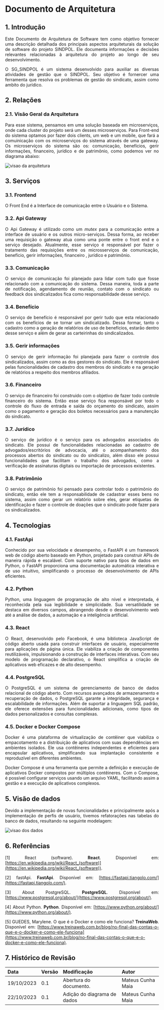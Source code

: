 # Documento de Arquitetura
<style>body {text-align: justify}</style>

## 1. Introdução

Este Documento de Arquitetura de Software tem como objetivo fornecer uma descrição detalhada dos principais aspectos arquiteturais da solução de software do projeto SINDPOL. Ele documenta informações e decisões relevantes relacionadas à arquitetura do projeto ao longo de seu desenvolvimento.

O SG_SINDPOL é um sistema desenvolvido para auxiliar as diversas atividades de gestão que o SINDPOL. Seu objetivo é fornercer uma ferramenta que resolva os problemas de gestão do sindicato, assim como ambito do jurídico.

## 2. Relações 

### 2.1. Visão Geral da Arquitetura 

Para esse sistema, pensamos em uma solução baseada em microserviços, onde cada cluster do projeto será um desses microserviços. Para Front-end do sistema optamos por fazer dois clients, um web e um mobile, que fará a comuinicação com os microserviços do sistema através de uma gateway. Os microserviços do sistema são os: comunicação, benefícios, gerir informações, financeiro, jurídico e de patrimônio, como podemos ver no diagrama abaixo: 

![visao da arquitetura](../assets/visao_arquitetura.png)


## 3. Serviços 
### 3.1. Frontend 
O Front End é a Interface de comunicação entre o Usuário e o Sistema.

### 3.2. Api Gateway 

O Api Gateway é utilizado como um _mutex_ para a comunicação entre a interface de usuário e os outros micro-serviços. Dessa forma, ao receber uma requisição o gateway atua como uma ponte entre o front end e o serviço desejado. Atualmente, esse serviço é responsável por fazer o tratamento das requisições entre os microsserviços de comunicação, benefício, gerir informações, financeiro , jurídico e patrimônio.

### 3.3. Comunicação

O serviço de comunicação foi planejado para lidar com tudo que fosse relacionado com a comunicação do sistema. Dessa maneira, toda a parte de notificação, agendamento de reunião, contato com o sindicato ou feedback dos sindicalizados fica como responsabilidade desse serviço.

### 3.4. Benefício


O serviço de benefício é responsável por gerir tudo que esta relacionado com os benefícios de se tornar um sindicalizado. Dessa formar, tanto o cadastro como a geração de relatórios de uso de benefícios, estarão dentro desse serviço e além de gerar as carteirinhas do sindicalizados.


### 3.5. Gerir informações

O serviço de gerir informação foi planejada para fazer o controle dos sindicalizados, assim como as dos gestores do sindicato. Ele é responsável pelas funcionalidades de cadastro dos membros do sindicato e na geração de relatórios a respeito dos membros afiliados.

### 3.6. Financeiro

O serviço de financeiro foi construido com o objetivo de fazer todo controle financeiro do sistema. Então esse serviço fica responsável por todo o controle do fluxo de entrada e saída do orçamento do sindicato, assim como o pagamento e  geração dos boletos necessários para a manutenção do sindicato.   

### 3.7. Jurídico

O serviço de jurídico é o serviço para os advogados associados do sindicato. Ele possui de funcionalidades relacionadas ao cadastro de advogados/escritórios de advocacia, até o acompanhamento dos processos abertos do sindicato ou do sindicalizo, além disso ele possui funcionalidades que facilitam o trabalho dos advogados, como a verificação de assinaturas digitais ou importação de processos existentes.

### 3.8. Patrimônio

O serviço de patrimônio foi pensado para controlar todo o patrimônio do sindicato, então ele tem a responsabilidade de cadastrar esses bens no sistema, assim como gerar um relatório sobre eles, gerar etiquetas de identificação e fazer o controle de doações que o sindicato pode fazer para os sindicalizados.  


## 4. Tecnologias 

### 4.1. FastApi 

Conhecido por sua velocidade e desempenho, o FastAPI é um framework web de código aberto baseado em Python, projetado para construir APIs de maneira rápida e escalável. Com suporte nativo para tipos de dados em Python, o FastAPI proporciona uma documentação automática interativa e de uso intuitivo, simplificando o processo de desenvolvimento de APIs eficientes.

### 4.2. Python

Python, uma linguagem de programação de alto nível e interpretada, é reconhecida pela sua legibilidade e simplicidade. Sua versatilidade se destaca em diversos campos, abrangendo desde o desenvolvimento web até a análise de dados, a automação e a inteligência artificial.

### 4.3. React

O React, desenvolvido pelo Facebook, é uma biblioteca JavaScript de código aberto usada para construir interfaces de usuário, especialmente para aplicações de página única. Ele viabiliza a criação de componentes reutilizáveis, impulsionando a construção de interfaces interativas. Com seu modelo de programação declarativo, o React simplifica a criação de aplicativos web eficazes e de alto desempenho.

### 4.4. PostgreSQL 

O PostgreSQL é um sistema de gerenciamento de banco de dados relacional de código aberto. Com recursos avançados de armazenamento e recuperação de dados, o PostgreSQL garante a integridade, segurança e escalabilidade de informações. Além de suportar a linguagem SQL padrão, ele oferece extensões para funcionalidades adicionais, como tipos de dados personalizados e consultas complexas.

### 4.5. Docker e Docker Compose 

Docker é uma plataforma de virtualização de contêiner que viabiliza o empacotamento e a distribuição de aplicativos com suas dependências em ambientes isolados. Ele usa contêineres independentes e eficientes para encapsular aplicativos, simplificando sua implantação consistente e reproduzível em diferentes ambientes.

Docker Compose é uma ferramenta que permite a definição e execução de aplicativos Docker compostos por múltiplos contêineres. Com o Compose, é possível configurar serviços usando um arquivo YAML, facilitando assim a gestão e a execução de aplicativos complexos.

## 5. Visão de dados 

Devido a implementação de novas funcionalidades e principalmente após a implementação de perfis de usuário, tivemos refatorações nas tabelas do banco de dados, resultando na seguinte modelagem:

![visao dos dados](../assets/visao_dados.jpeg)

## 6. Referências

[1] React (software). **React**. Disponível em: [https://en.wikipedia.org/wiki/React_(software)](https://en.wikipedia.org/wiki/React_(software)).

[2] fastApi. **FastApi**. Disponível em: [https://fastapi.tiangolo.com/](https://fastapi.tiangolo.com/).

[3] About PostgreSQL. **PostgreSQL**. Disponível em: [https://www.postgresql.org/about/](https://www.postgresql.org/about/).

[4] About Python. **Python**. Disponível em: [https://www.python.org/about/](https://www.python.org/about/).

[5] GUEDES, Marylene. O que é o Docker e como ele funciona? **TreinaWeb**. Disponível em: [https://www.treinaweb.com.br/blog/no-final-das-contas-o-que-e-o-docker-e-como-ele-funciona](https://www.treinaweb.com.br/blog/no-final-das-contas-o-que-e-o-docker-e-como-ele-funciona).


## 7. Histórico de Revisão

| Data       | Versão | Modificação                                   | Autor                      |
| :--------- | :----- | :-------------------------------------------- | :------------------------- |
| 19/10/2023 | 0.1    | Abertura do documento.                        | Mateus Cunha Maia              |
| 22/10/2023 | 0.1    | Adição do diagrama de dados                        | Mateus Cunha Maia              |





